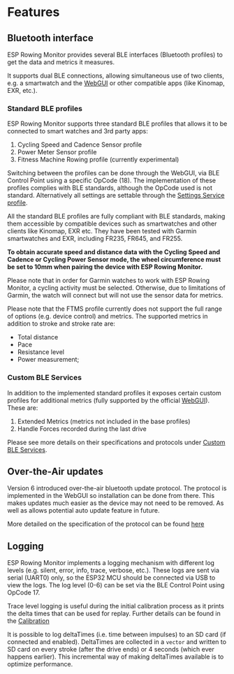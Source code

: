 # Features

## Bluetooth interface

ESP Rowing Monitor provides several BLE interfaces (Bluetooth profiles) to get the data and metrics it measures.

It supports dual BLE connections, allowing simultaneous use of two clients, e.g. a smartwatch and the [WebGUI](https://abasz.github.io/ESPRowingMonitor-WebGUI/) or other compatible apps (like Kinomap, EXR, etc.).

### Standard BLE profiles

ESP Rowing Monitor supports three standard BLE profiles that allows it to be connected to smart watches and 3rd party apps:

1. Cycling Speed and Cadence Sensor profile
2. Power Meter Sensor profile
3. Fitness Machine Rowing profile (currently experimental)

Switching between the profiles can be done through the WebGUI, via BLE Control Point using a specific OpCode (18). The implementation of these profiles complies with BLE standards, although the OpCode used is not standard. Alternatively all settings are settable through the [Settings Service profile](custom-ble-services.md#settings-service).

All the standard BLE profiles are fully compliant with BLE standards, making them accessible by compatible devices such as smartwatches and other clients like Kinomap, EXR etc. They have been tested with Garmin smartwatches and EXR, including FR235, FR645, and FR255.

**To obtain accurate speed and distance data with the Cycling Speed and Cadence or Cycling Power Sensor mode, the wheel circumference must be set to 10mm when pairing the device with ESP Rowing Monitor.**

Please note that in order for Garmin watches to work with ESP Rowing Monitor, a cycling activity must be selected. Otherwise, due to limitations of Garmin, the watch will connect but will not use the sensor data for metrics.

Please note that the FTMS profile currently does not support the full range of options (e.g. device control) and metrics. The supported metrics in addition to stroke and stroke rate are:

- Total distance
- Pace
- Resistance level
- Power measurement;

### Custom BLE Services

In addition to the implemented standard profiles it exposes certain custom profiles for additional metrics (fully supported by the official [WebGUI](https://abasz.github.io/ESPRowingMonitor-WebGUI/)). These are:

1. Extended Metrics (metrics not included in the base profiles)
2. Handle Forces recorded during the last drive

Please see more details on their specifications and protocols under [Custom BLE Services](docs/custom-ble-services.md).

## Over-the-Air updates

Version 6 introduced over-the-air bluetooth update protocol. The protocol is implemented in the WebGUI so installation can be done from there. This makes updates much easier as the device may not need to be removed. As well as allows potential auto update feature in future.

More detailed on the specification of the protocol can be found [here](docs/custom-ble-services.md#over-the-air-updater)

## Logging

ESP Rowing Monitor implements a logging mechanism with different log levels (e.g. silent, error, info, trace, verbose, etc.). These logs are sent via serial (UART0) only, so the ESP32 MCU should be connected via USB to view the logs. The log level (0-6) can be set via the BLE Control Point using OpCode 17.

Trace level logging is useful during the initial calibration process as it prints the delta times that can be used for replay. Further details can be found in the [Calibration](settings.md#calibration)

It is possible to log deltaTimes (i.e. time between impulses) to an SD card (if connected and enabled). DeltaTimes are collected in a `vector` and written to SD card on every stroke (after the drive ends) or 4 seconds (which ever happens earlier). This incremental way of making deltaTimes available is to optimize performance.
